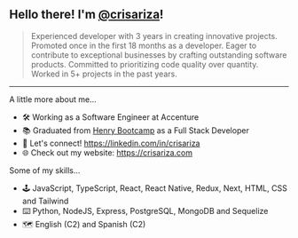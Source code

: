 ## Hello there! I'm <a href="https://crisariza.com/">@crisariza</a>!

> Experienced developer with 3 years in creating innovative projects. Promoted once in the first 18 months as a developer. Eager to contribute to exceptional businesses by crafting outstanding software products. Committed to prioritizing code quality over quantity. Worked in 5+ projects in the past years.
-----------
A little more about me...
- 🛠️ Working as a Software Engineer at Accenture
- 📚 Graduated from <a href="https://www.soyhenry.com/">Henry Bootcamp</a> as a Full Stack Developer
- 👔 Let's connect! https://linkedin.com/in/crisariza
- 🌐 Check out my website: https://crisariza.com

Some of my skills...

- 🕹️ JavaScript, TypeScript, React, React Native, Redux, Next, HTML, CSS and Tailwind
- ⌨️ Python, NodeJS, Express, PostgreSQL, MongoDB and Sequelize
- 🗺️ English (C2) and Spanish (C2)
